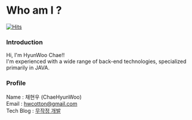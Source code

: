  
# Who am I ?
[![Hits](https://hits.seeyoufarm.com/api/count/incr/badge.svg?url=https%3A%2F%2Fgithub.com%2Fchaehyuenwoo&count_bg=%230EB8E3&title_bg=%230234D7&icon=&icon_color=%23E7E7E7&title=hits&edge_flat=false)](https://hits.seeyoufarm.com)
### Introduction
Hi, I'm HyunWoo Chae!!<br/>
I'm experienced with a wide range of back-end technologies, specialized primarily in JAVA.

### Profile
Name : 채현우 (ChaeHyunWoo) <br/>
Email : hwcotton@gmail.com <br/>
Tech Blog : [무작정 개발](https://backendcode.tistory.com/) <br/>
